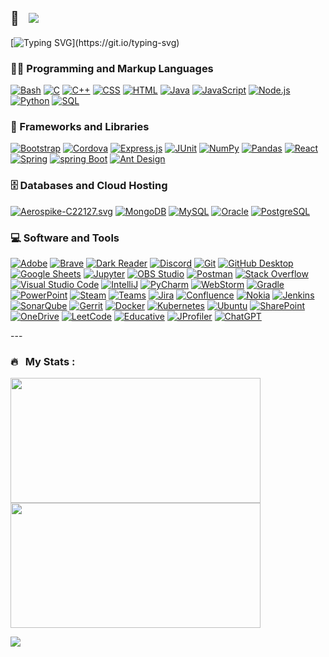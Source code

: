 ## 👋 &nbsp;&nbsp;![](https://komarev.com/ghpvc/?username=MohammadShabib&label=PROFILE+VIEWS&color=green)
[![Typing SVG](https://readme-typing-svg.demolab.com?font=Fira+Code&size=50&pause=1000&random=false&width=435&height=100&lines=Hi!.....)](https://git.io/typing-svg)

### 👨‍💻 Programming and Markup Languages</h3>
  <p>
      <a href="#"><img alt="Bash" src="https://img.shields.io/badge/Bash-121011.svg?logo=gnu-bash&logoColor=white"></a>
      <a href="#"><img alt="C" src="https://custom-icon-badges.demolab.com/badge/C-03599C.svg?logo=c-in-hexagon&logoColor=white"></a>
      <a href="#"><img alt="C++" src="https://custom-icon-badges.demolab.com/badge/C++-9C033A.svg?logo=cpp2&logoColor=white"></a>
      <a href="#"><img alt="CSS" src="https://img.shields.io/badge/CSS-1572B6.svg?logo=css3&logoColor=white"></a>
      <a href="#"><img alt="HTML" src="https://img.shields.io/badge/HTML-E34F26.svg?logo=html5&logoColor=white"></a>
      <a href="#"><img alt="Java" src="https://custom-icon-badges.demolab.com/badge/Java-007396.svg?logo=java&logoColor=white"></a>
      <a href="#"><img alt="JavaScript" src="https://img.shields.io/badge/JavaScript-F7DF1E.svg?logo=javascript&logoColor=black"></a>
      <a href="#"><img alt="Node.js" src="https://img.shields.io/badge/Node.js-43853D.svg?logo=node.js&logoColor=white"></a>
      <a href="#"><img alt="Python" src="https://img.shields.io/badge/Python-14354C.svg?logo=python&logoColor=white"></a>    
      <a href="#"><img alt="SQL" src="https://custom-icon-badges.demolab.com/badge/SQL-025E8C.svg?logo=database&logoColor=white"></a>
  </p>

 ### 🧰 Frameworks and Libraries</h3>
  <p>
      <a href="#"><img alt="Bootstrap" src="https://img.shields.io/badge/Bootstrap-7952B3.svg?logo=bootstrap&logoColor=white"></a>
      <a href="#"><img alt="Cordova" src="https://img.shields.io/badge/-Cordova-E8E8E8?logo=apache-cordova&logoColor=black"></a>     
      <a href="#"><img alt="Express.js" src="https://img.shields.io/badge/Express.js-404d59.svg?logo=express&logoColor=white"></a>  
      <a href="#"><img alt="JUnit" src="https://custom-icon-badges.demolab.com/badge/JUnit-25A162.svg?logo=check-circle&logoColor=white"></a>
      <a href="#"><img alt="NumPy" src="https://img.shields.io/badge/Numpy-013243.svg?logo=numpy&logoColor=white"></a>
      <a href="#"><img alt="Pandas" src="https://img.shields.io/badge/Pandas-150458.svg?logo=pandas&logoColor=white"></a>     
      <a href="#"><img alt="React" src="https://img.shields.io/badge/React-20232a.svg?logo=react&logoColor=%2361DAFB"></a>   
    <a href="#"><img alt="Spring" src="https://img.shields.io/badge/Spring-6DB33F.svg?logo=spring&logoColor=white"></a>   
    <a href="#"><img alt="spring Boot" src="https://img.shields.io/badge/Spring Boot-6DB33F.svg?logo=springboot&logoColor=white"></a> 
        <a href="#"><img alt="Ant Design" src="https://img.shields.io/badge/Ant Design-0170FE.svg?logo=antdesign&logoColor=white"></a> 

  </p>

 ### 🗄️ Databases and Cloud Hosting</h3>
  <p>
    <a href="#"><img alt="Aerospike-C22127.svg" src ="https://img.shields.io/badge/Aerospike-C22127.svg?logo=aerospike&logoColor=whit"></a>
      <a href="#"><img alt="MongoDB" src ="https://img.shields.io/badge/MongoDB-4ea94b.svg?logo=mongodb&logoColor=white"></a>
      <a href="#"><img alt="MySQL" src="https://img.shields.io/badge/MySQL-00f.svg?logo=mysql&logoColor=white"></a>
      <a href="#"><img alt="Oracle" src ="https://img.shields.io/badge/Oracle-F00000.svg?logo=oracle&logoColor=white"></a>
      <a href="#"><img alt="PostgreSQL" src ="https://img.shields.io/badge/PostgreSQL-316192.svg?logo=postgresql&logoColor=white"></a>     

  </p>

  <h3>💻 Software and Tools</h3>

  <p>
      <a href="#"><img alt="Adobe" src="https://img.shields.io/badge/Adobe-FF0000.svg?logo=adobe&logoColor=white"></a>
      <a href="#"><img alt="Brave" src="https://img.shields.io/badge/-Brave-FB542B?logo=brave&logoColor=white"></a>
     <a href="#"><img alt="Dark Reader" src="https://img.shields.io/badge/-Dark%20Reader-141E24?logo=dark-reader&logoColor=white"></a>
      <a href="#"><img alt="Discord" src="https://img.shields.io/badge/-Discord-5865F2.svg?logo=discord&logoColor=white"></a>
      <a href="#"><img alt="Git" src="https://img.shields.io/badge/Git-F05033.svg?logo=git&logoColor=white"></a>
      <a href="#"><img alt="GitHub Desktop" src="https://img.shields.io/badge/GitHub%20Desktop-8034A9.svg?logo=github&logoColor=white"></a>
      <a href="#"><img alt="Google Sheets" src="https://img.shields.io/badge/Sheets-34A853.svg?logo=google%20sheets&logoColor=white"></a>
      <a href="#"><img alt="Jupyter" src="https://img.shields.io/badge/Jupyter-F37626.svg?logo=Jupyter&logoColor=white"></a>
      <a href="#"><img alt="OBS Studio" src="https://img.shields.io/badge/-OBS-302E31?logo=obs-studio&logoColor=white"></a>
      <a href="#"><img alt="Postman" src="https://img.shields.io/badge/Postman-FF6C37?logo=postman&logoColor=white"></a>
      <a href="#"><img alt="Stack Overflow" src="https://img.shields.io/badge/-Stack%20Overflow-FE7A16?logo=stack-overflow&logoColor=white"></a>
      <a href="#"><img alt="Visual Studio Code" src="https://img.shields.io/badge/Visual%20Studio%20Code-0078d7.svg?logo=visual-studio-code&logoColor=white"></a>
      <a href="#"><img alt="IntelliJ" src ="https://img.shields.io/badge/IntelliJ-000000.svg?logo=intellijidea&logoColor=white"></a>
    <a href="#"><img alt="PyCharm" src ="https://img.shields.io/badge/PyCharm-000000.svg?logo=pycharm&logoColor=white"></a>
     <a href="#"><img alt="WebStorm" src ="https://img.shields.io/badge/WebStorm-000000.svg?logo=webstorm&logoColor=white"></a>
      <a href="#"><img alt="Gradle" src ="https://img.shields.io/badge/Gradle-02303A.svg?logo=gradle&logoColor=white"></a>
    <a href="#"><img alt="PowerPoint" src ="https://img.shields.io/badge/PowerPoint-B7472A.svg?logo=microsoftpowerpoint&logoColor=white"></a>
     <a href="#"><img alt="Steam" src ="https://img.shields.io/badge/Steam-000000.svg?logo=steam&logoColor=white"></a>
     <a href="#"><img alt="Teams" src ="https://img.shields.io/badge/Teams-6264A7.svg?logo=microsoftteams&logoColor=white"></a>
    <a href="#"><img alt="Jira" src ="https://img.shields.io/badge/Jira-0052CC.svg?logo=jira&logoColor=white"></a>
    <a href="#"><img alt="Confluence" src ="https://img.shields.io/badge/Confluence-172B4D.svg?logo=confluence&logoColor=white"></a>
        <a href="#"><img alt="Nokia" src="https://img.shields.io/badge/Nokia-005AFF.svg?logo=Nokia&logoColor=white"></a>     
    <a href="#"><img alt="Jenkins" src="https://img.shields.io/badge/Jenkins-D24939.svg?logo=jenkins&logoColor=white"></a> 
    <a href="#"><img alt="SonarQube" src="https://img.shields.io/badge/SonarQube-4E9BCD.svg?logo=sonarqube&logoColor=white"></a> 
    <a href="#"><img alt="Gerrit" src="https://custom-icon-badges.demolab.com/badge/Gerrit-FFF7D4.svg?logo=gerrit2"></a> 
    <a href="#"><img alt="Docker" src="https://img.shields.io/badge/Docker-2496ED.svg?logo=docker&logoColor=white"></a> 
    <a href="#"><img alt="Kubernetes" src="https://img.shields.io/badge/Kubernetes-326CE5.svg?logo=Kubernetes&logoColor=white"></a> 
      <a href="#"><img alt="Ubuntu" src="https://img.shields.io/badge/Ubuntu-E95420.svg?logo=Ubuntu&logoColor=white"></a> 
      <a href="#"><img alt="SharePoint" src="https://img.shields.io/badge/SharePoint-0078D4.svg?logo=microsoftsharepoint&logoColor=white"></a> 
      <a href="#"><img alt="OneDrive" src="https://img.shields.io/badge/OneDrive-0078D4.svg?logo=microsoftonedrive&logoColor=white"></a> 
        <a href="#"><img alt="LeetCode" src="https://img.shields.io/badge/LeetCode-FFA116.svg?logo=leetcode&logoColor=white"></a> 
        <a href="#"><img alt="Educative" src="https://img.shields.io/badge/Educative-4951F5.svg?logo=Educative&logoColor=white"></a> 
        <a href="#"><img alt="JProfiler" src="https://custom-icon-badges.demolab.com/badge/JProfiler-0993E2.svg?logo=jprofiler"></a> 
        <a href="#"><img alt="ChatGPT" src="[https://custom-icon-badges.demolab.com/badge/JProfiler-0993E2.svg?logo=jprofiler](https://custom-icon-badges.demolab.com/badge/ChatGPT-343541.svg?logo=chatgpt)"></a> 
        
        

       

  </p>

</p>
---

### 🔥 &nbsp; My Stats :
<p>
  <img src="https://streak-stats.demolab.com?user=MohammadShabib&theme=dark&card_width=400&background=141321" width="400" height="200" />
  <img src="https://github-readme-stats.vercel.app/api/top-langs/?username=MohammadShabib&hide=Jupyter%20Notebook,Yacc&langs_count=6&layout=compact&theme=radical" width="400" height="200" />
</p>


<p>
  <img src="https://github-readme-activity-graph.vercel.app/graph?username=MohammadShabib&theme=react-dark" />
</p>



